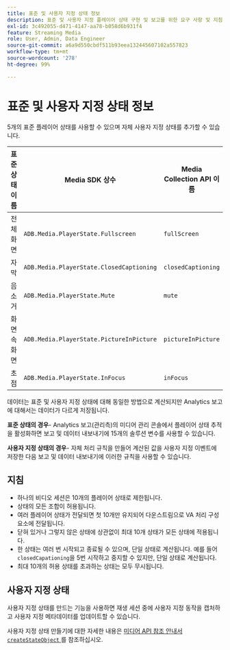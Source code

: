 ```yaml
---
title: 표준 및 사용자 지정 상태 정보
description: 표준 및 사용자 지정 플레이어 상태 구현 및 보고를 위한 요구 사항 및 지침을 비롯한 플레이어 상태 추적 기능에 대해 알아봅니다.
exl-id: 3c492055-d471-4147-aa78-b058d6b931f4
feature: Streaming Media
role: User, Admin, Data Engineer
source-git-commit: a6a9d550cbdf511b93eea132445607102a557823
workflow-type: tm+mt
source-wordcount: '278'
ht-degree: 99%

---
```


# 표준 및 사용자 지정 상태 정보

5개의 표준 플레이어 상태를 사용할 수 있으며 자체 사용자 지정 상태를 추가할 수 있습니다.

| 표준 상태 이름 | Media SDK 상수 | Media Collection API 이름 |
|-----------------------|------------------------------------------|-----------------------------|
| 전체 화면 | `ADB.Media.PlayerState.Fullscreen` | `fullScreen` |
| 자막 | `ADB.Media.PlayerState.ClosedCaptioning` | `closedCaptioning` |
| 음소거 | `ADB.Media.PlayerState.Mute` | `mute` |
| 화면 속 화면 | `ADB.Media.PlayerState.PictureInPicture` | `pictureInPicture` |
| 초점 | `ADB.Media.PlayerState.InFocus` | `inFocus` |

데이터는 표준 및 사용자 지정 상태에 대해 동일한 방법으로 계산되지만 Analytics 보고에 대해서는 데이터가 다르게 저장됩니다.

**표준 상태의 경우**- Analytics 보고(관리측)의 미디어 관리 콘솔에서 플레이어 상태 추적을 활성화하면 보고 및 데이터 내보내기에 15개의 솔루션 변수를 사용할 수 있습니다.

**사용자 지정 상태의 경우**- 자체 처리 규칙을 만들어 계산된 값을 사용자 지정 이벤트에 저장한 다음 보고 및 데이터 내보내기에 이러한 규칙을 사용할 수 있습니다.

## 지침

* 하나의 비디오 세션은 10개의 플레이어 상태로 제한됩니다.
* 상태의 모든 조합이 허용됩니다.
* 여러 플레이어 상태가 전달되면 첫 10개만 유지되어 다운스트림으로 VA 처리 구성 요소에 전달됩니다.
* 닫혀 있거나 그렇지 않은 상태에 상관없이 최대 10개 상태가 모든 상태에 적용됩니다.
* 한 상태는 여러 번 시작되고 종료될 수 있으며, 단일 상태로 계산됩니다. 예를 들어 `closedCapationing`을 5번 시작하고 중지할 수 있지만, 단일 상태로 계산됩니다.
* 최대 10개의 허용 상태를 초과하는 상태는 모두 무시됩니다.

## 사용자 지정 상태

사용자 지정 상태를 만드는 기능을 사용하면 재생 세션 중에 사용자 지정 동작을 캡처하고 사용자 지정 메타데이터를 업데이트할 수 있습니다.

사용자 지정 상태 만들기에 대한 자세한 내용은 [미디어 API 참조 안내서`createStateObject` &#x200B;](https://developer.adobe.com/client-sdks/documentation/adobe-media-analytics/api-reference/)를 참조하십시오.
